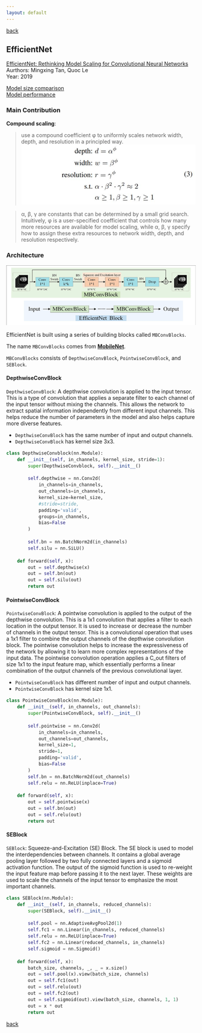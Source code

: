 ```yaml
---
layout: default
---
```


[back](../index.md)

## EfficientNet

[EfficientNet: Rethinking Model Scaling for Convolutional Neural Networks](http://proceedings.mlr.press/v97/tan19a.html)<br>
Aurthors: Mingxing Tan, Quoc Le <br>
Year: 2019 <br>

[Model size comparison](./efficientnet_model.md) <br>
[Model performance](./efficientnet_md_perf.md)

### Main Contribution

**Compound scaling**: 

> use a compound coefficient φ to uniformly scales network width, depth, and resolution in a principled way.<br>
![compoundscaling](../pics/compoundscaling.JPG)<br>

> α, β, γ are constants that can be determined by a small grid search. Intuitively, φ is a user-specified coefficient that controls how many more resources are available for model scaling, while α, β, γ specify how to assign these extra resources to network width, depth, and resolution respectively. 

### Architecture
![efficientnet](../pics/The-architecture-of-EfficientNet-Block.png)<br>

EfficientNet is built using a series of building blocks called `MBConvBlocks`.

The name `MBConvBlocks` comes from [**MobileNet**](./mobilenet.md).

`MBConvBlocks` consists of `DepthwiseConvBlock`, `PointwiseConvBlock`, and `SEBlock`.

#### DepthwiseConvBlock

`DepthwiseConvBlock`: A depthwise convolution is applied to the input tensor. This is a type of convolution that applies a separate filter to each channel of the input tensor without mixing the channels. This allows the network to extract spatial information independently from different input channels. This helps reduce the number of parameters in the model and also helps capture more diverse features.

*   `DepthwiseConvBlock` has the same number of input and output channels.
*   `DepthwiseConvBlock` has kernel size 3x3.

```python
class DepthwiseConvblock(nn.Module):
    def __init__(self, in_channels, kernel_size, stride=1):
        super(DepthwiseConvblock, self).__init__()

        self.depthwise = nn.Conv2d(
            in_channels=in_channels, 
            out_channels=in_channels, 
            kernel_size=kernel_size, 
            #stride=stride, 
            padding='valid', 
            groups=in_channels, 
            bias=False
        )

        self.bn = nn.BatchNorm2d(in_channels)
        self.silu = nn.SiLU()

    def forward(self, x):
        out = self.depthwise(x)
        out = self.bn(out)
        out = self.silu(out)
        return out
```

#### PointwiseConvBlock

`PointwiseConvBlock`: A pointwise convolution is applied to the output of the depthwise convolution. This is a 1x1 convolution that applies a filter to each location in the output tensor. It is used to increase or decrease the number of channels in the output tensor. This is a convolutional operation that uses a 1x1 filter to combine the output channels of the depthwise convolution block. The pointwise convolution helps to increase the expressiveness of the network by allowing it to learn more complex representations of the input data. The pointwise convolution operation applies a C_out filters of size 1x1 to the input feature map, which essentially performs a linear combination of the output channels of the previous convolutional layer.

*   `PointwiseConvBlock` has different number of input and output channels.
*   `PointwiseConvBlock` has kernel size 1x1.

```py
class PointwiseConvBlock(nn.Module):
    def __init__(self, in_channels, out_channels):
        super(PointwiseConvBlock, self).__init__()

        self.pointwise = nn.Conv2d(
            in_channels=in_channels,
            out_channels=out_channels,
            kernel_size=1,
            stride=1,
            padding='valid',
            bias=False
        )
        self.bn = nn.BatchNorm2d(out_channels)
        self.relu = nn.ReLU(inplace=True)

    def forward(self, x):
        out = self.pointwise(x)
        out = self.bn(out)
        out = self.relu(out)
        return out
```

#### SEBlock

`SEBlock`: Squeeze-and-Excitation (SE) Block. The SE block is used to model the interdependencies between channels. It contains a global average pooling layer followed by two fully connected layers and a sigmoid activation function. The output of the sigmoid function is used to re-weight the input feature map before passing it to the next layer. These weights are used to scale the channels of the input tensor to emphasize the most important channels.

```py
class SEBlock(nn.Module):
    def __init__(self, in_channels, reduced_channels):
        super(SEBlock, self).__init__()

        self.pool = nn.AdaptiveAvgPool2d(1)
        self.fc1 = nn.Linear(in_channels, reduced_channels)
        self.relu = nn.ReLU(inplace=True)
        self.fc2 = nn.Linear(reduced_channels, in_channels)
        self.sigmoid = nn.Sigmoid()

    def forward(self, x):
        batch_size, channels, _, _ = x.size()
        out = self.pool(x).view(batch_size, channels)
        out = self.fc1(out)
        out = self.relu(out)
        out = self.fc2(out)
        out = self.sigmoid(out).view(batch_size, channels, 1, 1)
        out = x * out
        return out
```

[back](../index.md)


